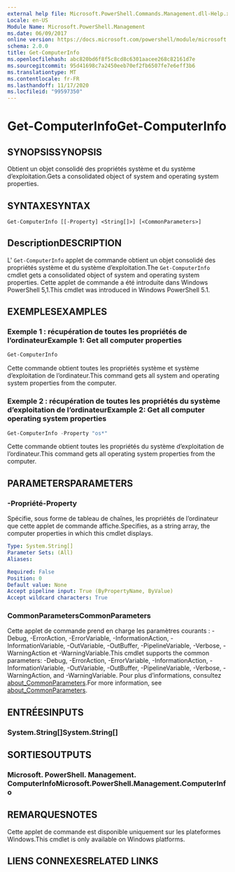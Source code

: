 ```yaml
---
external help file: Microsoft.PowerShell.Commands.Management.dll-Help.xml
Locale: en-US
Module Name: Microsoft.PowerShell.Management
ms.date: 06/09/2017
online version: https://docs.microsoft.com/powershell/module/microsoft.powershell.management/get-computerinfo?view=powershell-7.2&WT.mc_id=ps-gethelp
schema: 2.0.0
title: Get-ComputerInfo
ms.openlocfilehash: abc820bd6f8f5c8cd8c6301aacee268c82161d7e
ms.sourcegitcommit: 95d41698c7a2450eeb70ef2fb6507fe7e6eff3b6
ms.translationtype: MT
ms.contentlocale: fr-FR
ms.lasthandoff: 11/17/2020
ms.locfileid: "99597350"
---
```

# <span data-ttu-id="bd21c-102">Get-ComputerInfo</span><span class="sxs-lookup"><span data-stu-id="bd21c-102">Get-ComputerInfo</span></span>

## <span data-ttu-id="bd21c-103">SYNOPSIS</span><span class="sxs-lookup"><span data-stu-id="bd21c-103">SYNOPSIS</span></span>
<span data-ttu-id="bd21c-104">Obtient un objet consolidé des propriétés système et du système d’exploitation.</span><span class="sxs-lookup"><span data-stu-id="bd21c-104">Gets a consolidated object of system and operating system properties.</span></span>

## <span data-ttu-id="bd21c-105">SYNTAXE</span><span class="sxs-lookup"><span data-stu-id="bd21c-105">SYNTAX</span></span>

```
Get-ComputerInfo [[-Property] <String[]>] [<CommonParameters>]
```

## <span data-ttu-id="bd21c-106">Description</span><span class="sxs-lookup"><span data-stu-id="bd21c-106">DESCRIPTION</span></span>

<span data-ttu-id="bd21c-107">L' `Get-ComputerInfo` applet de commande obtient un objet consolidé des propriétés système et du système d’exploitation.</span><span class="sxs-lookup"><span data-stu-id="bd21c-107">The `Get-ComputerInfo` cmdlet gets a consolidated object of system and operating system properties.</span></span>
<span data-ttu-id="bd21c-108">Cette applet de commande a été introduite dans Windows PowerShell 5,1.</span><span class="sxs-lookup"><span data-stu-id="bd21c-108">This cmdlet was introduced in Windows PowerShell 5.1.</span></span>

## <span data-ttu-id="bd21c-109">EXEMPLES</span><span class="sxs-lookup"><span data-stu-id="bd21c-109">EXAMPLES</span></span>

### <span data-ttu-id="bd21c-110">Exemple 1 : récupération de toutes les propriétés de l’ordinateur</span><span class="sxs-lookup"><span data-stu-id="bd21c-110">Example 1: Get all computer properties</span></span>

```powershell
Get-ComputerInfo
```

<span data-ttu-id="bd21c-111">Cette commande obtient toutes les propriétés système et système d’exploitation de l’ordinateur.</span><span class="sxs-lookup"><span data-stu-id="bd21c-111">This command gets all system and operating system properties from the computer.</span></span>

### <span data-ttu-id="bd21c-112">Exemple 2 : récupération de toutes les propriétés du système d’exploitation de l’ordinateur</span><span class="sxs-lookup"><span data-stu-id="bd21c-112">Example 2: Get all computer operating system properties</span></span>

```powershell
Get-ComputerInfo -Property "os*"
```

<span data-ttu-id="bd21c-113">Cette commande obtient toutes les propriétés du système d’exploitation de l’ordinateur.</span><span class="sxs-lookup"><span data-stu-id="bd21c-113">This command gets all operating system properties from the computer.</span></span>

## <span data-ttu-id="bd21c-114">PARAMETERS</span><span class="sxs-lookup"><span data-stu-id="bd21c-114">PARAMETERS</span></span>

### <span data-ttu-id="bd21c-115">-Propriété</span><span class="sxs-lookup"><span data-stu-id="bd21c-115">-Property</span></span>

<span data-ttu-id="bd21c-116">Spécifie, sous forme de tableau de chaînes, les propriétés de l’ordinateur que cette applet de commande affiche.</span><span class="sxs-lookup"><span data-stu-id="bd21c-116">Specifies, as a string array, the computer properties in which this cmdlet displays.</span></span>

```yaml
Type: System.String[]
Parameter Sets: (All)
Aliases:

Required: False
Position: 0
Default value: None
Accept pipeline input: True (ByPropertyName, ByValue)
Accept wildcard characters: True
```

### <span data-ttu-id="bd21c-117">CommonParameters</span><span class="sxs-lookup"><span data-stu-id="bd21c-117">CommonParameters</span></span>

<span data-ttu-id="bd21c-118">Cette applet de commande prend en charge les paramètres courants : -Debug, -ErrorAction, -ErrorVariable, -InformationAction, -InformationVariable, -OutVariable, -OutBuffer, -PipelineVariable, -Verbose, -WarningAction et -WarningVariable.</span><span class="sxs-lookup"><span data-stu-id="bd21c-118">This cmdlet supports the common parameters: -Debug, -ErrorAction, -ErrorVariable, -InformationAction, -InformationVariable, -OutVariable, -OutBuffer, -PipelineVariable, -Verbose, -WarningAction, and -WarningVariable.</span></span> <span data-ttu-id="bd21c-119">Pour plus d’informations, consultez [about_CommonParameters](../Microsoft.PowerShell.Core/About/about_CommonParameters.md).</span><span class="sxs-lookup"><span data-stu-id="bd21c-119">For more information, see [about_CommonParameters](../Microsoft.PowerShell.Core/About/about_CommonParameters.md).</span></span>

## <span data-ttu-id="bd21c-120">ENTRÉES</span><span class="sxs-lookup"><span data-stu-id="bd21c-120">INPUTS</span></span>

### <span data-ttu-id="bd21c-121">System.String[]</span><span class="sxs-lookup"><span data-stu-id="bd21c-121">System.String[]</span></span>

## <span data-ttu-id="bd21c-122">SORTIES</span><span class="sxs-lookup"><span data-stu-id="bd21c-122">OUTPUTS</span></span>

### <span data-ttu-id="bd21c-123">Microsoft. PowerShell. Management. ComputerInfo</span><span class="sxs-lookup"><span data-stu-id="bd21c-123">Microsoft.PowerShell.Management.ComputerInfo</span></span>

## <span data-ttu-id="bd21c-124">REMARQUES</span><span class="sxs-lookup"><span data-stu-id="bd21c-124">NOTES</span></span>

<span data-ttu-id="bd21c-125">Cette applet de commande est disponible uniquement sur les plateformes Windows.</span><span class="sxs-lookup"><span data-stu-id="bd21c-125">This cmdlet is only available on Windows platforms.</span></span>

## <span data-ttu-id="bd21c-126">LIENS CONNEXES</span><span class="sxs-lookup"><span data-stu-id="bd21c-126">RELATED LINKS</span></span>
